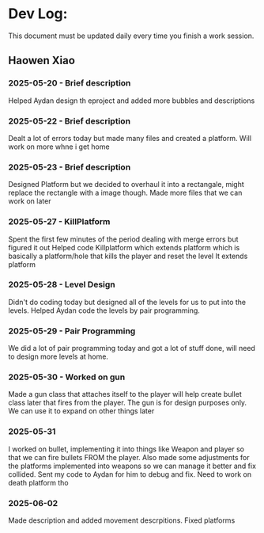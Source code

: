 # Dev Log:

This document must be updated daily every time you finish a work session.

## Haowen Xiao

### 2025-05-20 - Brief description
Helped Aydan design th eproject and added more bubbles and descriptions

### 2025-05-22 - Brief description
Dealt a lot of errors today but made many files and created a platform. Will work on more whne i get home

### 2025-05-23 - Brief description
Designed Platform but we decided to overhaul it into a rectangale, might replace the rectangle with a image though.
Made more files that we can work on later

### 2025-05-27 - KillPlatform
Spent the first few minutes of the period dealing with merge errors but figured it out
Helped code Killplatform which extends platform which is basically a platform/hole that kills the player and reset the level
It extends platform

### 2025-05-28 - Level Design
Didn't do coding today but designed all of the levels for us to put into the levels. Helped Aydan code the levels by pair programming.

### 2025-05-29 - Pair Programming
We did a lot of pair programming today and got a lot of stuff done, will need to design more levels at home.

### 2025-05-30 - Worked on gun
Made a gun class that attaches itself to the player will help create bullet class later that fires from the player. The gun is for design purposes only. We can use it to expand on other things later

### 2025-05-31
I worked on bullet, implementing it into things like Weapon and player so that we can fire bullets FROM the player. Also made some adjustments for the platforms implemented into weapons so we can manage it better and fix collided. Sent my code to Aydan for him to debug and fix. Need to work on death platform tho

### 2025-06-02
Made description and added movement descrpitions. Fixed platforms
